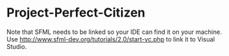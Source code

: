 # Project-Perfect-Citizen
Note that SFML needs to be linked so your IDE can find it on your machine. Use http://www.sfml-dev.org/tutorials/2.0/start-vc.php to link it to Visual Studio.
